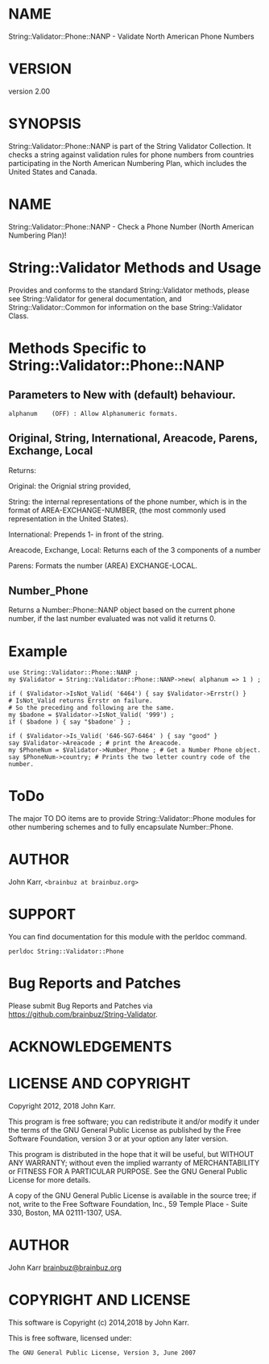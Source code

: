 # NAME

String::Validator::Phone::NANP - Validate North American Phone Numbers

# VERSION

version 2.00

# SYNOPSIS

String::Validator::Phone::NANP is part of the String Validator Collection. It checks a string
against validation rules for phone numbers from countries participating in the North American
Numbering Plan, which includes the United States and Canada.

# NAME

String::Validator::Phone::NANP - Check a Phone Number (North American Numbering Plan)!

# String::Validator Methods and Usage

Provides and conforms to the standard String::Validator methods,
please see String::Validator for general documentation, and
String::Validator::Common for information on the base String::Validator Class.

# Methods Specific to String::Validator::Phone::NANP

## Parameters to New with (default) behaviour.

    alphanum    (OFF) : Allow Alphanumeric formats.

## Original, String, International, Areacode, Parens, Exchange, Local

Returns:

Original: the Orignial string provided,

String: the internal representations of the phone number, which
is in the format of AREA-EXCHANGE-NUMBER, (the most commonly used representation in the United
States).

International: Prepends 1- in front of the string.

Areacode, Exchange, Local: Returns each of the 3 components of a number

Parens: Formats the number (AREA) EXCHANGE-LOCAL.

## Number\_Phone

Returns a Number::Phone::NANP object based on the current phone number, if the last
number evaluated was not valid it returns 0.

# Example

    use String::Validator::Phone::NANP ;
    my $Validator = String::Validator::Phone::NANP->new( alphanum => 1 ) ;

    if ( $Validator->IsNot_Valid( '6464') { say $Validator->Errstr() }
    # IsNot_Valid returns Errstr on failure.
    # So the preceding and following are the same.
    my $badone = $Validator->IsNot_Valid( '999') ;
    if ( $badone ) { say "$badone' } ;

    if ( $Validator->Is_Valid( '646-SG7-6464' ) { say "good" }
    say $Validator->Areacode ; # print the Areacode.
    my $PhoneNum = $Validator->Number_Phone ; # Get a Number Phone object.
    say $PhoneNum->country; # Prints the two letter country code of the number.

# ToDo

The major TO DO items are to provide String::Validator::Phone modules for other numbering
schemes and to fully encapsulate Number::Phone.

# AUTHOR

John Karr, `<brainbuz at brainbuz.org>`

# SUPPORT

You can find documentation for this module with the perldoc command.

    perldoc String::Validator::Phone

# Bug Reports and Patches

Please submit Bug Reports and Patches via https://github.com/brainbuz/String-Validator.

# ACKNOWLEDGEMENTS

# LICENSE AND COPYRIGHT

Copyright 2012, 2018 John Karr.

This program is free software; you can redistribute it and/or modify
it under the terms of the GNU General Public License as published by
the Free Software Foundation, version 3 or at your option
any later version.

This program is distributed in the hope that it will be useful,
but WITHOUT ANY WARRANTY; without even the implied warranty of
MERCHANTABILITY or FITNESS FOR A PARTICULAR PURPOSE.  See the
GNU General Public License for more details.

A copy of the GNU General Public License is available in the source tree;
if not, write to the Free Software Foundation, Inc.,
59 Temple Place - Suite 330, Boston, MA 02111-1307, USA.

# AUTHOR

John Karr <brainbuz@brainbuz.org>

# COPYRIGHT AND LICENSE

This software is Copyright (c) 2014,2018 by John Karr.

This is free software, licensed under:

    The GNU General Public License, Version 3, June 2007
